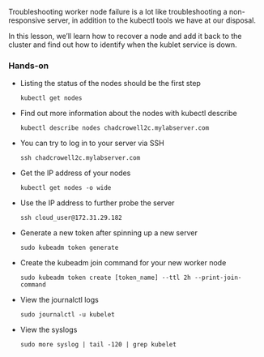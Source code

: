 Troubleshooting worker node failure is a lot like troubleshooting a non-responsive server, in addition to the kubectl tools we have at our disposal. 

In this lesson, we’ll learn how to recover a node and add it back to the cluster and find out how to identify when the kublet service is down.

### Hands-on

* Listing the status of the nodes should be the first step

    `kubectl get nodes`

* Find out more information about the nodes with kubectl describe

    `kubectl describe nodes chadcrowell2c.mylabserver.com`

* You can try to log in to your server via SSH

    `ssh chadcrowell2c.mylabserver.com`

* Get the IP address of your nodes

    `kubectl get nodes -o wide`

* Use the IP address to further probe the server

    `ssh cloud_user@172.31.29.182`

* Generate a new token after spinning up a new server

    `sudo kubeadm token generate`

* Create the kubeadm join command for your new worker node

    `sudo kubeadm token create [token_name] --ttl 2h --print-join-command`

* View the journalctl logs

    `sudo journalctl -u kubelet`

* View the syslogs

    `sudo more syslog | tail -120 | grep kubelet`